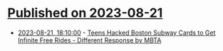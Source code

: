 # [Published on 2023-08-21](index.md)

* [2023-08-21, 18:10:00](https://soylentnews.org/article.pl?sid=23/08/20/0120235&from=rss) - [Teens Hacked Boston Subway Cards to Get Infinite Free Rides - Different Response by MBTA](https://soylentnews.org/article.pl?sid=23/08/20/0120235&from=rss)
